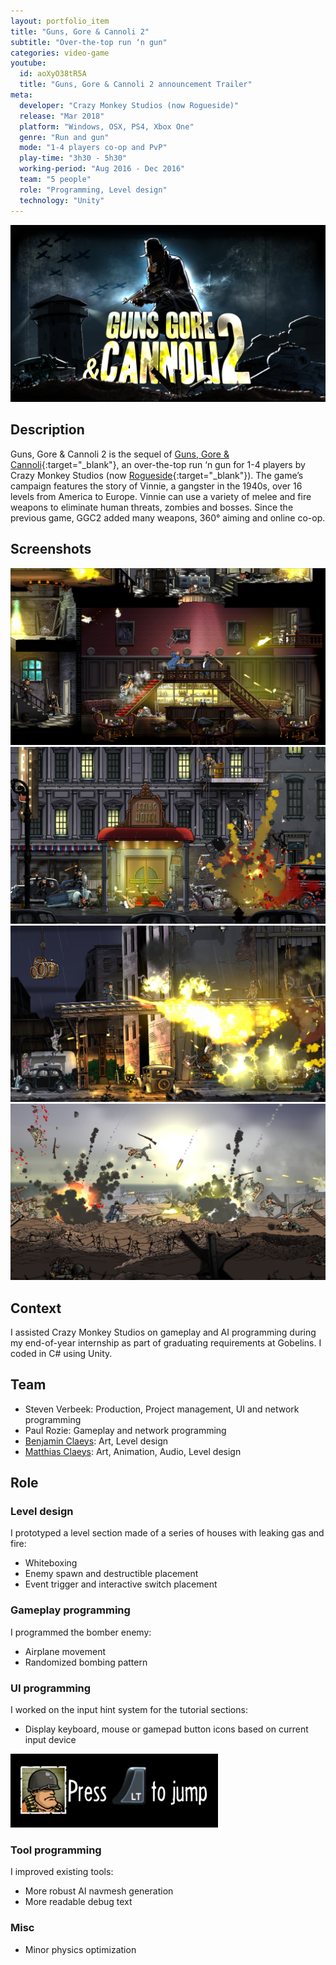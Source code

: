 ```yaml
---
layout: portfolio_item
title: "Guns, Gore & Cannoli 2"
subtitle: "Over-the-top run ‘n gun"
categories: video-game
youtube:
  id: aoXyO38tR5A
  title: "Guns, Gore & Cannoli 2 announcement Trailer"
meta:
  developer: "Crazy Monkey Studios (now Rogueside)"
  release: "Mar 2018"
  platform: "Windows, OSX, PS4, Xbox One"
  genre: "Run and gun"
  mode: "1-4 players co-op and PvP"
  play-time: "3h30 - 5h30"
  working-period: "Aug 2016 - Dec 2016"
  team: "5 people"
  role: "Programming, Level design"
  technology: "Unity"
---
```

![Guns, Gore & Cannoli 2 Banner](/assets/pictures/GGC2-Banner-1024x576.png)

## Description

Guns, Gore & Cannoli 2 is the sequel of [Guns, Gore & Cannoli](https://www.rogueside.com/guns-gore-and-cannoli/){:target="_blank"}, an over-the-top run ‘n gun for 1-4 players by Crazy Monkey Studios (now [Rogueside](https://www.rogueside.com/){:target="_blank"}). The game’s campaign features the story of Vinnie, a gangster in the 1940s, over 16 levels from America to Europe. Vinnie can use a variety of melee and fire weapons to eliminate human threats, zombies and bosses. Since the previous game, GGC2 added many weapons, 360° aiming and online co-op.

## Screenshots

<div class="grid">
  <img src="/assets/pictures/GGC2-1.jpg" alt="Guns Gore and Cannoli 2 - Fighting in a bar">
  <img src="/assets/pictures/GGC2-2.jpg" alt="Guns Gore and Cannoli 2 - Fighting with the police">
  <img src="/assets/pictures/GGC2-3.jpg" alt="Guns Gore and Cannoli 2 - Flamethrower">
  <img src="/assets/pictures/GGC2-4.jpg" alt="Guns Gore and Cannoli 2 - Fighting on the beach">
</div>

## Context

I assisted Crazy Monkey Studios on gameplay and AI programming during my end-of-year internship as part of graduating requirements at Gobelins. I coded in C# using Unity.

## Team

- Steven Verbeek: Production, Project management, UI and network programming
- Paul Rozie: Gameplay and network programming
- [Benjamin Claeys](http://claeysbrothers.be/): Art, Level design
- [Matthias Claeys](http://claeysbrothers.be/): Art, Animation, Audio, Level design

## Role

### Level design

I prototyped a level section made of a series of houses with leaking gas and fire:

- Whiteboxing
- Enemy spawn and destructible placement
- Event trigger and interactive switch placement

### Gameplay programming

I programmed the bomber enemy:

- Airplane movement
- Randomized bombing pattern

### UI programming

I worked on the input hint system for the tutorial sections:

- Display keyboard, mouse or gamepad button icons based on current input device

![Tutorial input hint message: Press LT to jump](/assets/pictures/GCC2-Tutorial-input-hint.png)

### Tool programming

I improved existing tools:

- More robust AI navmesh generation
- More readable debug text

### Misc

- Minor physics optimization